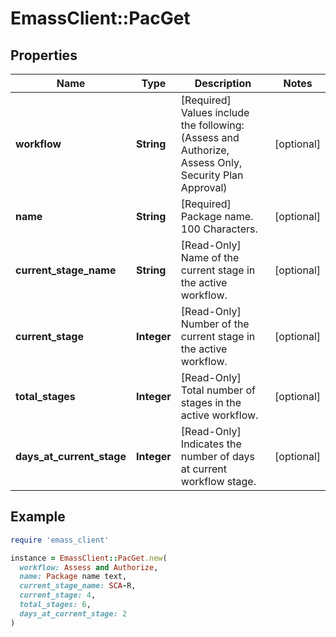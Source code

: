 # EmassClient::PacGet

## Properties

| Name | Type | Description | Notes |
| ---- | ---- | ----------- | ----- |
| **workflow** | **String** | [Required] Values include the following:(Assess and Authorize, Assess Only, Security Plan Approval) | [optional] |
| **name** | **String** | [Required] Package name. 100 Characters. | [optional] |
| **current_stage_name** | **String** | [Read-Only] Name of the current stage in the active workflow. | [optional] |
| **current_stage** | **Integer** | [Read-Only] Number of the current stage in the active workflow. | [optional] |
| **total_stages** | **Integer** | [Read-Only] Total number of stages in the active workflow. | [optional] |
| **days_at_current_stage** | **Integer** | [Read-Only] Indicates the number of days at current workflow stage. | [optional] |

## Example

```ruby
require 'emass_client'

instance = EmassClient::PacGet.new(
  workflow: Assess and Authorize,
  name: Package name text,
  current_stage_name: SCA-R,
  current_stage: 4,
  total_stages: 6,
  days_at_current_stage: 2
)
```

